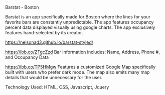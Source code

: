 Barstat - Boston

Barstat is an app specifically made for Boston where the lines for your favorite bars are constantly unpredictable. The app features occupancy percent data displayed visually using google charts. The app exclusively features hand-selected by its creator.

https://nelsonad3.github.io/barstat-styled/

https://ibb.co/ZTgcZzd
Bar Information includes: Name, Address, Phone #, and Occupancy Data

https://ibb.co/TP5HMgw
Features a customized Google Map specifically built with users who prefer dark mode. The map also emits many map details that would be unnecessary for the user.

Technology Used:
HTML, CSS, Javascript, Jquery
